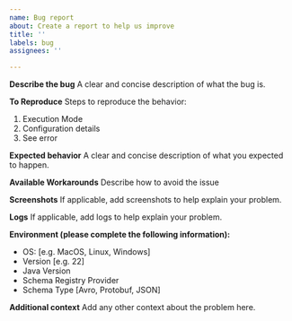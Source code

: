 ```yaml
---
name: Bug report
about: Create a report to help us improve
title: ''
labels: bug
assignees: ''

---
```


**Describe the bug**
A clear and concise description of what the bug is.

**To Reproduce**
Steps to reproduce the behavior:
1. Execution Mode
2. Configuration details
3. See error

**Expected behavior**
A clear and concise description of what you expected to happen.

**Available Workarounds**
Describe how to avoid the issue

**Screenshots**
If applicable, add screenshots to help explain your problem.

**Logs**
If applicable, add logs to help explain your problem.

**Environment (please complete the following information):**
 - OS: [e.g. MacOS, Linux, Windows]
 - Version [e.g. 22]
 - Java Version
 - Schema Registry Provider
 - Schema Type [Avro, Protobuf, JSON]

**Additional context**
Add any other context about the problem here.
